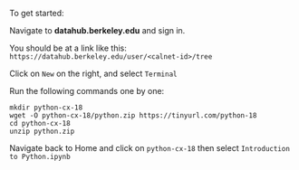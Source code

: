 To get started:

Navigate to **datahub.berkeley.edu** and sign in.

You should be at a link like this:
`https://datahub.berkeley.edu/user/<calnet-id>/tree`

Click on `New` on the right, and select `Terminal`

Run the following commands one by one:

```
mkdir python-cx-18
wget -O python-cx-18/python.zip https://tinyurl.com/python-18
cd python-cx-18
unzip python.zip
```

Navigate back to Home and click on `python-cx-18` then select `Introduction to Python.ipynb`
